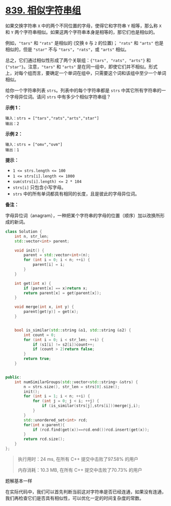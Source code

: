 # [839. 相似字符串组](https://leetcode-cn.com/problems/similar-string-groups/)

如果交换字符串 `X` 中的两个不同位置的字母，使得它和字符串 `Y` 相等，那么称 `X` 和 `Y` 两个字符串相似。如果这两个字符串本身是相等的，那它们也是相似的。

例如，`"tars"` 和 `"rats"` 是相似的 (交换 `0` 与 `2` 的位置)； `"rats"` 和 `"arts"` 也是相似的，但是 `"star"` 不与 `"tars"`，`"rats"`，或 `"arts"` 相似。

总之，它们通过相似性形成了两个关联组：`{"tars", "rats", "arts"}` 和 `{"star"}`。注意，`"tars"` 和 `"arts"` 是在同一组中，即使它们并不相似。形式上，对每个组而言，要确定一个单词在组中，只需要这个词和该组中至少一个单词相似。

给你一个字符串列表 `strs`。列表中的每个字符串都是 `strs` 中其它所有字符串的一个字母异位词。请问 `strs` 中有多少个相似字符串组？

 

**示例 1：**

```
输入：strs = ["tars","rats","arts","star"]
输出：2
```

**示例 2：**

```
输入：strs = ["omv","ovm"]
输出：1
```

 

**提示：**

- `1 <= strs.length <= 100`
- `1 <= strs[i].length <= 1000`
- `sum(strs[i].length) <= 2 * 104`
- `strs[i]` 只包含小写字母。
- `strs` 中的所有单词都具有相同的长度，且是彼此的字母异位词。

 

**备注：**

   字母异位词（anagram），一种把某个字符串的字母的位置（顺序）加以改换所形成的新词。

```c++
class Solution {
    int n, str_len;
    std::vector<int> parent;

    void init() {
        parent = std::vector<int>(n);
        for (int i = 0; i < n; ++i) {
            parent[i] = i;
        }
    }

    int get(int x) {
        if (parent[x] == x)return x;
        return parent[x] = get(parent[x]);
    }

    void merge(int x, int y) {
        parent[get(y)] = get(x);
    }


    bool is_similar(std::string &s1, std::string &s2) {
        int count = 0;
        for (int i = 0; i < str_len; ++i) {
            if (s1[i] != s2[i])count++;
            if (count > 2)return false;
        }
        return true;
    }


public:
    int numSimilarGroups(std::vector<std::string> &strs) {
        n = strs.size(), str_len = strs[0].size();
        init();
        for (int i = 1; i < n; ++i) {
            for (int j = 0; j < i; ++j) {
                if (is_similar(strs[j],strs[i]))merge(j,i);
            }
        }
        std::unordered_set<int> rcd;
        for(int x:parent){
            if (rcd.find(get(x))==rcd.end())rcd.insert(get(x));
        }
        return rcd.size();
    }
};
```

> 执行用时：24 ms, 在所有 C++ 提交中击败了97.58% 的用户
>
> 内存消耗：10.3 MB, 在所有 C++ 提交中击败了70.73% 的用户

题解基本一样

在实际代码中，我们可以首先判断当前这对字符串是否已经连通，如果没有连通，我们再检查它们是否具有相似性，可以优化一定的时间复杂度的常数。
